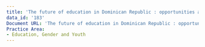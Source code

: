 ```yaml
---
title: 'The future of education in Dominican Republic : opportunities and challenges'
data_id: '183'
Document URL: 'The future of education in Dominican Republic : opportunities and challenges'
Practice Area:
- Education, Gender and Youth
---
```


